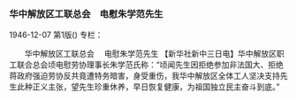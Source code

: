 ### 华中解放区工联总会　电慰朱学范先生

1946-12-07
第1版()
专栏：

　　华中解放区工联总会
  　电慰朱学范先生
    【新华社新中三日电】华中解放区职工联合总会顷电慰劳协理事长朱学范氏称：“顷闻先生因拒绝参加非法国大、拒绝蒋政府强迫劳协反共竟遭特务暗害，身受重伤，我华中解放区全体工人坚决支持先生此种正义主张，望先生珍重休养，早日恢复健康，为祖国独立民主奋斗到底。”
